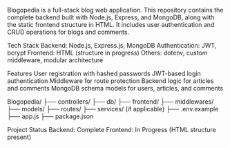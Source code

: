 Blogopedia is a full-stack blog web application. This repository contains the complete backend built with Node.js, Express, and MongoDB, along with the static frontend structure in HTML. It includes user authentication and CRUD operations for blogs and comments.

Tech Stack
Backend: Node.js, Express.js, MongoDB
Authentication: JWT, bcrypt
Frontend: HTML (structure in progress)
Others: dotenv, custom middleware, modular architecture

Features
User registration with hashed passwords
JWT-based login authentication
Middleware for route protection
Backend logic for articles and comments
MongoDB schema models for users, articles, and comments

Blogopedia/
├── controllers/
├── db/
├── frontend/
├── middlewares/
├── models/
├── routes/
├── services/ (if applicable)
├── .env.example
├── app.js
├── package.json

Project Status
Backend: Complete
Frontend: In Progress (HTML structure present)
